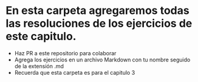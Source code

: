 # En esta carpeta agregaremos todas las resoluciones de los ejercicios de este capitulo. 

- Haz PR a este repositorio para colaborar 
- Agrega los ejercicios en un archivo Markdown con tu nombre seguido de la extensión .md 
- Recuerda que esta carpeta es para el capitulo 3
